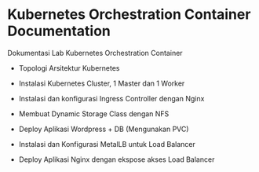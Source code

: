 # Kubernetes Orchestration Container Documentation

Dokumentasi Lab Kubernetes Orchestration Container

- Topologi Arsitektur Kubernetes

- Instalasi Kubernetes Cluster, 1 Master dan 1 Worker

- Instalasi dan konfigurasi Ingress Controller dengan Nginx

- Membuat Dynamic Storage Class dengan NFS

- Deploy Aplikasi Wordpress + DB (Mengunakan PVC)

- Instalasi dan Konfigurasi MetalLB untuk Load Balancer

- Deploy Aplikasi Nginx dengan ekspose akses Load Balancer

